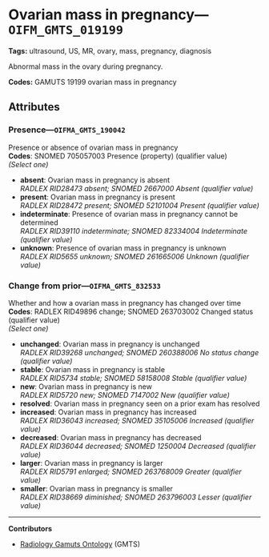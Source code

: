 # Ovarian mass in pregnancy—`OIFM_GMTS_019199`

**Tags:** ultrasound, US, MR, ovary, mass, pregnancy, diagnosis

Abnormal mass in the ovary during pregnancy.

**Codes:** GAMUTS 19199 ovarian mass in pregnancy

## Attributes

### Presence—`OIFMA_GMTS_190042`

Presence or absence of ovarian mass in pregnancy  
**Codes**: SNOMED 705057003 Presence (property) (qualifier value)  
*(Select one)*

- **absent**: Ovarian mass in pregnancy is absent  
_RADLEX RID28473 absent; SNOMED 2667000 Absent (qualifier value)_
- **present**: Ovarian mass in pregnancy is present  
_RADLEX RID28472 present; SNOMED 52101004 Present (qualifier value)_
- **indeterminate**: Presence of ovarian mass in pregnancy cannot be determined  
_RADLEX RID39110 indeterminate; SNOMED 82334004 Indeterminate (qualifier value)_
- **unknown**: Presence of ovarian mass in pregnancy is unknown  
_RADLEX RID5655 unknown; SNOMED 261665006 Unknown (qualifier value)_

### Change from prior—`OIFMA_GMTS_832533`

Whether and how a ovarian mass in pregnancy has changed over time  
**Codes**: RADLEX RID49896 change; SNOMED 263703002 Changed status (qualifier value)  
*(Select one)*

- **unchanged**: Ovarian mass in pregnancy is unchanged  
_RADLEX RID39268 unchanged; SNOMED 260388006 No status change (qualifier value)_
- **stable**: Ovarian mass in pregnancy is stable  
_RADLEX RID5734 stable; SNOMED 58158008 Stable (qualifier value)_
- **new**: Ovarian mass in pregnancy is new  
_RADLEX RID5720 new; SNOMED 7147002 New (qualifier value)_
- **resolved**: Ovarian mass in pregnancy seen on a prior exam has resolved  
- **increased**: Ovarian mass in pregnancy has increased  
_RADLEX RID36043 increased; SNOMED 35105006 Increased (qualifier value)_
- **decreased**: Ovarian mass in pregnancy has decreased  
_RADLEX RID36044 decreased; SNOMED 1250004 Decreased (qualifier value)_
- **larger**: Ovarian mass in pregnancy is larger  
_RADLEX RID5791 enlarged; SNOMED 263768009 Greater (qualifier value)_
- **smaller**: Ovarian mass in pregnancy is smaller  
_RADLEX RID38669 diminished; SNOMED 263796003 Lesser (qualifier value)_

---

**Contributors**

- [Radiology Gamuts Ontology](https://gamuts.net/) (GMTS)